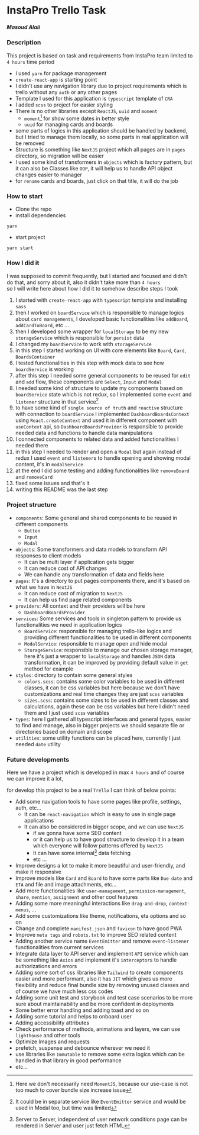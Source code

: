 # InstaPro Trello Task

##### Masoud Alali

### Description

This project is based on task and requirements from InstaPro team limited to `4 hours` time period

* I used `yarn` for package management
* `create-react-app` is starting point
* I didn't use any navigation library due to project requirements which is trello without any `auth` or any other pages
* Template I used for this application is `typescript` template of `CRA`
* I added `scss` to project for easier styling
* There is no other libraries except `ReactJS`, `uuid` and `moment`
    * `moment`[^1] for show some dates in better style
    * `uuid` for managing cards and boards
* some parts of logics in this application should be handled by backend, but I tried to manage them locally, so some
  parts in real application will be removed
* Structure is something like `NextJS` project which all pages are in `pages` directory, so migration will be easier
* I used some kind of transformers in `objects` which is factory pattern, but it can also be Classes like `OOP`, it will
  help us to handle API object changes easier to manager
* for `rename` cards and boards, just click on that title, it will do the job

### How to start

* Clone the repo
* install dependencies

```shell
yarn
```

* start project

```shell
yarn start
```

### How I did it

I was supposed to commit frequently, but I started and focused and didn't do that, and sorry about it, also it didn't
take more than `4 hours`<br/>
so I will write here about how I did it to somehow describe steps I took

1. I started with `create-react-app` with `typescript` template and installing `sass`
2. then I worked on `boardService` which is responsible to manage logics about `card managements`, I developed basic
   functionalities like `addBoard`, `addCardToBoard`, etc ...
3. then I developed some wrapper for `localStorage` to be my new `storageService` which is responsible for `persist`
   data
4. I changed my `boardService` to work with `storageService`
5. in this step I started working on UI with core elements like `Board`, `Card`, `BoardsContainer`
6. I tested functionalities in this step with mock data to see how `boardService` is working
7. after this step I needed some general components to be reused for `edit` and `add` flow, these components
   are `Select`, `Input` and `Modal`
8. I needed some kind of structure to update my components based on `boardService` state which is not redux, so I
   implemented some `event` and `listener` structure in that service[^2]
9. to have some kind of `single source of truth` and `reactive` structure with connection to `boardService` I
   implemented `DashboardBoardsContext` using `React.createContext` and used it in different component with `useContext`
   api, so `DashboardBoardsProvider` is responsible to provide needed data and functions to handle data manipulations
10. I connected components to related data and added functionalities I needed there
11. in this step I needed to render and open a `Modal` but again instead of redux I used `event` and `listener`s to
    handle opening and showing modal content, it's in `modalService`
12. at the end I did some testing and adding functionalities like `removeBoard` and `removeCard`
13. fixed some issues and that's it
14. writing this README was the last step

### Project structure

* `components`: Some general and shared components to be reused in different components
    * `Button`
    * `Input`
    * `Modal`
* `objects`: Some transformers and data models to transform API responses to client models
    * It can be multi layer if application gets bigger
    * It can reduce cost of API changes
    * We can handle any transformation of data and fields here
* `pages`: It's a directory to put pages components there, and it's based on what we have in `NextJS`
    * It can reduce cost of migration to `NextJS`
    * It can help us find page related components
* `providers`: All context and their providers will be here
    * `DashboardBoardsProvider`
* `services`: Some services and tools in singleton pattern to provide us functionalities we need in application logics
    * `BoardService`: responsible for managing trello-like logics and providing different functionalities to be used in
      different components
    * `ModalService`: responsible to manage open and hide modal
    * `StorageService`: responsible to manage our chosen storage manager, here it's just a wrapper to `localStorage` and
      handles `JSON` data transformation, it can be improved by providing default value in `get` method for example
* `styles`: directory to contain some general styles
    * `colors.scss`: contains some color variables to be used in different classes, it can be css variables but here
      because we don't have customizations and real time changes they are just `scss` variables
    * `sizes.scss`: contains some sizes to be used in different classes and calculations, again these can be css
      variables but here I didn't need them and I just used `scss` variables
* `types`: here I gathered all typescript interfaces and general types, easier to find and manage, also in bigger
  projects we should separate file or directories based on domain and scope
* `utilities`: some utility functions can be placed here, currently I just needed `date` utility

### Future developments

Here we have a project which is developed in max `4 hours` and of course we can improve it a lot,

for develop this project to be a real `Trello` I can think of below points:

* Add some navigation tools to have some pages like profile, settings, auth, etc...
    * It can be `react-navigation` which is easy to use in single page applications
    * It can also be considered in bigger scope, and we can use `NextJS`
        * if we gonna have some SEO content
        * or it can help us to have good structure to develop it in a team which everyone will follow patterns offered
          by `NextJS`
        * It can have some internal[^3] data fetching
        * etc ...
* Improve designs a lot to make it more beautiful and user-friendly, and make it responsive
* Improve models like `Card` and `Board` to have some parts like `Due date` and `ETA` and file and image attachments,
  etc...
* Add more functionalities like `user-management`, `permission-management`, `share`, `mention`, `assignment` and other
  cool features
* Adding some more meaningful interactions like `drag-and-drop`, `context-menus`, ...
* Add some customizations like theme, notifications, eta options and so on
* Change and complete `manifest.json` and `favicon` to have good PWA
* Improve `meta tags` and `robots.txt` to improve SEO related content
* Adding another service name `EventEmitter` and remove `event`-`listener` functionalities from current services
* Integrate data layer to API server and implement `API` service which can be something like `Axios` and implement
  it's `interceptor`s to handle authorizations and errors
* Adding some sort of css libraries like `Tailwind` to create components easier and more performant, also it has `JIT`
  which gives us more flexibility and reduce final bundle size by removing unused classes and of course we have much
  less css codes
* Adding some unit test and storybook and test case scenarios to be more sure about maintainability and be more
  confident in
  deployments
* Some better error handling and adding toast and so on
* Adding some tutorial and helps to onboard user
* Adding accessibility attributes
* Check performance of methods, animations and layers, we can use `lighthouse` and other tools
* Optimize Images and requests
* prefetch, suspense and debounce wherever we need it
* use libraries like `Immutable` to remove some extra logics which can be handled in that library in good performance
* etc...

[^1]: Here we don't necessarily need `MomentJS`, because our use-case is not too much to cover bundle size increase
issue 

[^2]: It could be in separate service like `EventEmitter` service and would be used in Modal too, but time was limited

[^3]: Server to Server, independent of user network conditions page can be rendered in Server and user just fetch HTML
